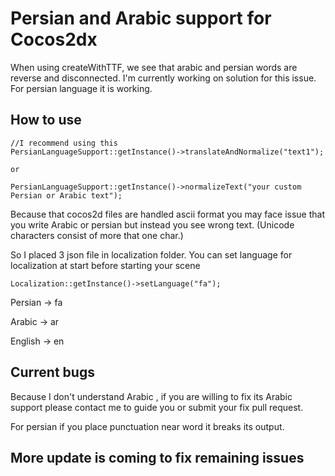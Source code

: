 # Persian and Arabic support for Cocos2dx

When using createWithTTF, we see that arabic and persian words are reverse and disconnected. 
I'm currently working on solution for this issue. For persian language it is working. 

## How to use

```
//I recommend using this 
PersianLanguageSupport::getInstance()->translateAndNormalize("text1");

or 

PersianLanguageSupport::getInstance()->normalizeText("your custom Persian or Arabic text");
```

Because that cocos2d files are handled ascii format you may face issue that you write Arabic or persian but instead you see wrong text. (Unicode characters consist of more that one char.)

So I placed 3 json file in localization folder. You can set language for localization at start before starting your scene

```
Localization::getInstance()->setLanguage("fa");
```

Persian -> fa

Arabic -> ar

English -> en

## Current bugs

Because I don't understand Arabic , if you are willing to fix its Arabic support please contact me to guide you or submit your fix pull request. 

For persian if you place punctuation near word it breaks its output.

## More update is coming to fix remaining issues